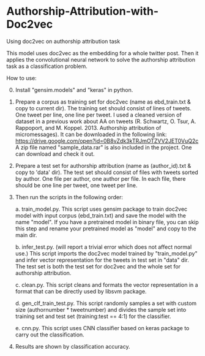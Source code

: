 # Authorship-Attribution-with-Doc2vec
Using doc2vec on authorship attribution task

This model uses doc2vec as the embedding for a whole twitter post. Then it applies the convolutional neural network to solve the authorship attribution task as a classification problem.

How to use:

0. Install "gensim.models" and "keras" in python.

1. Prepare a corpus as training set for doc2vec (name as ebd_train.txt & copy to current dir). The training set should consist of lines of tweets. One tweet per line, one line per tweet. I used a cleaned version of dataset in a previous work about AA on tweets (R. Schwartz, O. Tsur, A. Rappoport, and M. Koppel. 2013. Authorship attribution of micromessages). It can be downloaded in the following link:
https://drive.google.com/open?id=0B8vZdk3kTRJmOTZVV2JET0VuQ2c
A zip file named "sample_data.rar" is also included in the project. One can download and check it out.
2. Prepare a test set for authorship attribution (name as (author_id).txt & copy to 'data' dir). The test set should consist of files with tweets sorted by author. One file per author, one author per file. In each file, there should be one line per tweet, one tweet per line.

3. Then run the scripts in the following order:

	a. train_model.py.
	This script uses gensim package to train doc2vec model with input corpus (ebd_train.txt) and save the model with the name "model". If you have a pretrained model in binary file, you can skip this step and rename your pretrained model as "model" and copy to the main dir.
	
	b. infer_test.py. (will report a trivial error which does not affect normal use.)
	This script imports the doc2vec model trained by "train_model.py" and infer vector representation for the tweets in test set in "data" dir. The test set is both the test set for doc2vec and the whole set for authorship attribution.
	
	c. clean.py.
	This script cleans and formats the vector representation in a format that can be directly used by libsvm package. 
	
	d. gen_clf_train_test.py.
	This script randomly samples a set with custom size (authornumber * tweetnumber) and divides the sample set into training set and test set (training:test == 4:1) for the classifier.
	
	e. cnn.py.
	This script uses CNN classifier based on keras package to carry out the classification.

4. Results are shown by classification accuracy.
